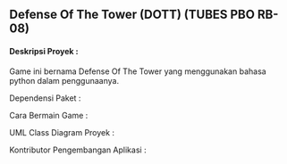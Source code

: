 <h2>Defense Of The Tower (DOTT)  (TUBES PBO RB-08) </h2>

<h4>Deskripsi Proyek :  </h4>
Game ini bernama Defense Of The Tower yang menggunakan bahasa python dalam penggunaanya.</p>

Dependensi Paket : 

Cara Bermain Game : 

UML Class Diagram Proyek : 

Kontributor Pengembangan Aplikasi : 
